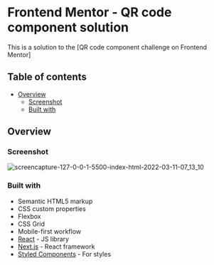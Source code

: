 # Frontend Mentor - QR code component solution

This is a solution to the [QR code component challenge on Frontend Mentor]

## Table of contents

- [Overview](#overview)
  - [Screenshot](#screenshot)
  - [Built with](#built-with)

## Overview

### Screenshot

![screencapture-127-0-0-1-5500-index-html-2022-03-11-07_13_10](https://user-images.githubusercontent.com/55097922/157812720-9437895b-733d-450c-aff8-f7cb01fb002b.png)

### Built with

- Semantic HTML5 markup
- CSS custom properties
- Flexbox
- CSS Grid
- Mobile-first workflow
- [React](https://reactjs.org/) - JS library
- [Next.js](https://nextjs.org/) - React framework
- [Styled Components](https://styled-components.com/) - For styles
